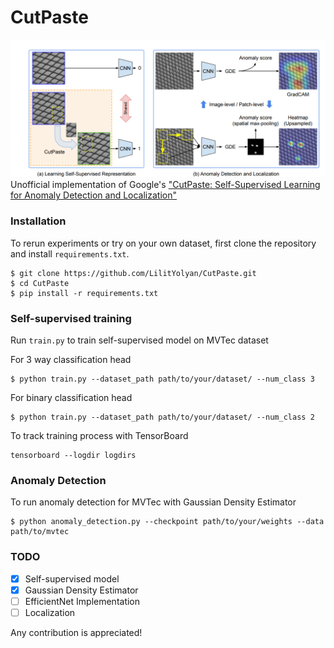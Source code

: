 # CutPaste
![CutPaste: image from paper](image.png)
Unofficial implementation of Google's ["CutPaste: Self-Supervised Learning for Anomaly Detection and Localization"](https://arxiv.org/abs/2104.04015)

### Installation
To rerun experiments or try on your own dataset, first clone the repository and install `requirements.txt`.
```
$ git clone https://github.com/LilitYolyan/CutPaste.git
$ cd CutPaste
$ pip install -r requirements.txt
```

### Self-supervised training
Run `train.py` to train self-supervised model on MVTec dataset

For 3 way classification head 
```
$ python train.py --dataset_path path/to/your/dataset/ --num_class 3
```

For binary classification head 
```
$ python train.py --dataset_path path/to/your/dataset/ --num_class 2
```

To track training process with TensorBoard
```
tensorboard --logdir logdirs
```


### Anomaly Detection
To run anomaly detection for MVTec with Gaussian Density Estimator 
```
$ python anomaly_detection.py --checkpoint path/to/your/weights --data path/to/mvtec

```
### TODO
- [X] Self-supervised model 
- [X] Gaussian Density Estimator
- [ ] EfficientNet Implementation
- [ ] Localization

Any contribution is appreciated!
